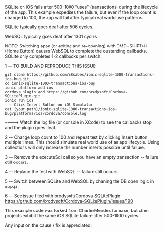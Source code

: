 SQLite on iOS fails after 500-1000 "uses" (transactions) during the lifecycle of the app. This example expedites the failure, but even if the loop count is changed to 100, the app will fail after typical real world use patterns.

SQLite typically goes deaf after 506 cycles.

WebSQL typically goes deaf after 1301 cycles

NOTE: Switching apps (or exiting and re-opening) with CMD+SHIFT+H (Home Button) causes WebSQL to complete the oustanding callbacks. SQLite only completes 1-2 callbacks per switch.

1 -- TO BUILD AND REPRODUCE THIS ISSUE:

    git clone https://github.com/n8sabes/ionic-sqlite-1000-transactions-ios-bug.git
    cd ionic-sqlite-1000-transactions-ios-bug
    ionic platform add ios
    cordova plugin add https://github.com/brodysoft/Cordova-SQLitePlugin.git
    ionic run ios
      — Click Insert Button on iOS Simulator
    cat [your_path]/ionic-sqlite-1000-transactions-ios-bug/platforms/ios/cordova/console.log

----> Watch the log file (or console in XCode) to see the callbacks stop and the plugin goes deaf.

2 -- Change loop count to 100 and repeat test by clicking Insert button multiple times. This should simulate real world use of an app lifecycle. Using collections will only increase the number inserts possible until failure.

3 -- Remove the executeSql call so you have an empty transaction -- failure still occurs.

4 -- Replace the test with WebSQL -- failure still occurs.

5 -- Switch between SQLite and WebSQL by chaning the DB open logic in app.js.

6 -- See issue filed with brodysoft/Cordova-SQLitePlugin:
https://github.com/brodysoft/Cordova-SQLitePlugin/issues/190


This example code was forked from CharlesMendes for ease, but other projects exhibit the same iOS SQLite failure after 500-1000 cycles.

Any input on the cause / fix is appreciated.

